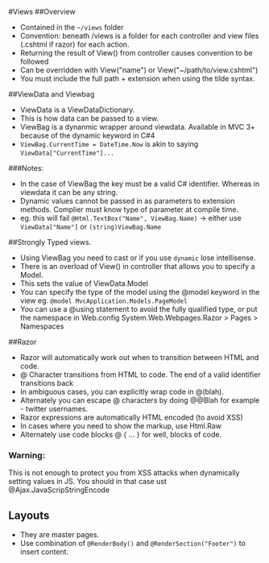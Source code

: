 #Views
 ##Overview
  - Contained in the `~/views` folder
  - Convention: beneath /views is a folder for each controller and view files (.cshtml if razor) for each action.
  - Returning the result of View() from controller causes convention to be followed
  - Can be overridden with View("name") or View("~/path/to/view.cshtml")
  - You must include the full path + extension when using the tilde syntax.
 
 ##ViewData and Viewbag
  - ViewData is a ViewDataDictionary. 
  - This is how data can be passed to a view.
  - ViewBag is a dynanmic wrapper around viewdata. Available in MVC 3+ because of the dynamic keyword in C#4
  - `ViewBag.CurrentTime = DateTime.Now` is akin to saying `ViewData["CurrentTime"]...`
 
 ###Notes:
  - In the case of ViewBag the key must be a valid C# identifier. Whereas in viewdata it can be any string.
  - Dynamic values cannot be passed in as parameters to extension methods. Complier must know type of parameter at compile time.
  - eg. this will fail `@Html.TextBox("Name", ViewBag.Name)` -> either use `ViewData["Name"]` or `(string)ViewBag.Name`
  
 ##Strongly Typed views.
  - Using ViewBag you need to cast or if you use `dynamic` lose intellisense.
  - There is an overload of View() in controller that allows you to specify a Model.
  - This sets the value of ViewData.Model
  - You can specify the type of the model using the @model keyword in the view eg. `@model MvcApplication.Models.PageModel`
  - You can use a @using statement to avoid the fully qualified type, or put the namespace in Web.config System.Web.Webpages.Razor > Pages > Namespaces
  
 ##Razor
  - Razor will automatically work out when to transition between HTML and code.
  - @ Character transitions from HTML to code. The end of a valid identifier transitions back
  - In ambiguous cases, you can explicitly wrap code in @(blah).
  - Alternately you can escape @ characters by doing @@Blah for example - twitter usernames.
  - Razor expressions are automatically HTML encoded (to avoid XSS)
  - In cases where you need to show the markup, use Html.Raw  
  - Alternately use code blocks @ { ... } for well, blocks of code.
  
 ### Warning:
  This is not enough to protect you from XSS attacks when dynamically setting values in JS. You should in that case ust @Ajax.JavaScripStringEncode
  
 ## Layouts
  - They are master pages.
  - Use combination of `@RenderBody()` and `@RenderSection("Footer")` to insert content.